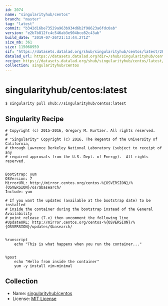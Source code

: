 ```yaml
---
id: 2074
name: "singularityhub/centos"
branch: "master"
tag: "latest"
commit: "b342d16be73529a963b934d6b2f98623a6fdc0ab"
version: "e2b7b812fc4c546ab3e904bce82c43ab"
build_date: "2019-07-26T21:13:44.271Z"
size_mb: 361
size: 115068959
sif: "https://datasets.datalad.org/shub/singularityhub/centos/latest/2019-07-26-b342d16b-e2b7b812/e2b7b812fc4c546ab3e904bce82c43ab.simg"
datalad_url: https://datasets.datalad.org?dir=/shub/singularityhub/centos/latest/2019-07-26-b342d16b-e2b7b812/
recipe: https://datasets.datalad.org/shub/singularityhub/centos/latest/2019-07-26-b342d16b-e2b7b812/Singularity
collection: singularityhub/centos
---
```


# singularityhub/centos:latest

```bash
$ singularity pull shub://singularityhub/centos:latest
```

## Singularity Recipe

```singularity
# Copyright (c) 2015-2016, Gregory M. Kurtzer. All rights reserved.
# 
# "Singularity" Copyright (c) 2016, The Regents of the University of California,
# through Lawrence Berkeley National Laboratory (subject to receipt of any
# required approvals from the U.S. Dept. of Energy).  All rights reserved.


BootStrap: yum
OSVersion: 7
MirrorURL: http://mirror.centos.org/centos-%{OSVERSION}/%{OSVERSION}/os/$basearch/
Include: yum

# If you want the updates (available at the bootstrap date) to be installed
# inside the container during the bootstrap instead of the General Availability
# point release (7.x) then uncomment the following line
#UpdateURL: http://mirror.centos.org/centos-%{OSVERSION}/%{OSVERSION}/updates/$basearch/


%runscript
    echo "This is what happens when you run the container..."


%post
    echo "Hello from inside the container"
    yum -y install vim-minimal
```

## Collection

 - Name: [singularityhub/centos](https://github.com/singularityhub/centos)
 - License: [MIT License](https://api.github.com/licenses/mit)

